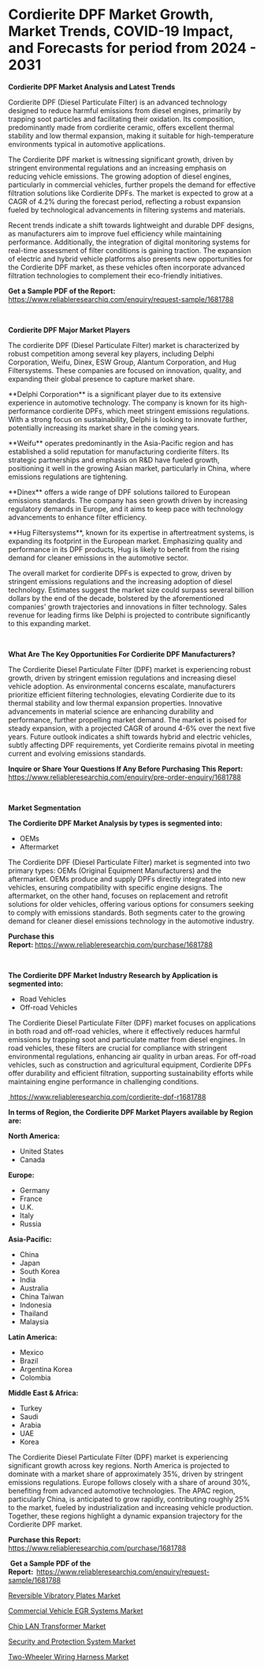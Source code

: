 <p><h1>Cordierite DPF Market Growth, Market Trends, COVID-19 Impact, and Forecasts for period from 2024 - 2031</h1></p><p><strong>Cordierite DPF Market Analysis and Latest Trends</strong></p>
<p><p>Cordierite DPF (Diesel Particulate Filter) is an advanced technology designed to reduce harmful emissions from diesel engines, primarily by trapping soot particles and facilitating their oxidation. Its composition, predominantly made from cordierite ceramic, offers excellent thermal stability and low thermal expansion, making it suitable for high-temperature environments typical in automotive applications.</p><p>The Cordierite DPF market is witnessing significant growth, driven by stringent environmental regulations and an increasing emphasis on reducing vehicle emissions. The growing adoption of diesel engines, particularly in commercial vehicles, further propels the demand for effective filtration solutions like Cordierite DPFs. The market is expected to grow at a CAGR of 4.2% during the forecast period, reflecting a robust expansion fueled by technological advancements in filtering systems and materials. </p><p>Recent trends indicate a shift towards lightweight and durable DPF designs, as manufacturers aim to improve fuel efficiency while maintaining performance. Additionally, the integration of digital monitoring systems for real-time assessment of filter conditions is gaining traction. The expansion of electric and hybrid vehicle platforms also presents new opportunities for the Cordierite DPF market, as these vehicles often incorporate advanced filtration technologies to complement their eco-friendly initiatives.</p></p>
<p><strong>Get a Sample PDF of the Report:&nbsp;</strong> <a href="https://www.reliableresearchiq.com/enquiry/request-sample/1681788?utm_campaign=100&utm_medium=2&utm_source=Github&utm_content=ia&utm_term=01102024&utm_id=cordierite-dpf">https://www.reliableresearchiq.com/enquiry/request-sample/1681788</a></p>
<p>&nbsp;</p>
<p><strong>Cordierite DPF Major Market Players</strong></p>
<p><p>The cordierite DPF (Diesel Particulate Filter) market is characterized by robust competition among several key players, including Delphi Corporation, Weifu, Dinex, ESW Group, Alantum Corporation, and Hug Filtersystems. These companies are focused on innovation, quality, and expanding their global presence to capture market share.</p><p>**Delphi Corporation** is a significant player due to its extensive experience in automotive technology. The company is known for its high-performance cordierite DPFs, which meet stringent emissions regulations. With a strong focus on sustainability, Delphi is looking to innovate further, potentially increasing its market share in the coming years.</p><p>**Weifu** operates predominantly in the Asia-Pacific region and has established a solid reputation for manufacturing cordierite filters. Its strategic partnerships and emphasis on R&D have fueled growth, positioning it well in the growing Asian market, particularly in China, where emissions regulations are tightening.</p><p>**Dinex** offers a wide range of DPF solutions tailored to European emissions standards. The company has seen growth driven by increasing regulatory demands in Europe, and it aims to keep pace with technology advancements to enhance filter efficiency. </p><p>**Hug Filtersystems**, known for its expertise in aftertreatment systems, is expanding its footprint in the European market. Emphasizing quality and performance in its DPF products, Hug is likely to benefit from the rising demand for cleaner emissions in the automotive sector.</p><p>The overall market for cordierite DPFs is expected to grow, driven by stringent emissions regulations and the increasing adoption of diesel technology. Estimates suggest the market size could surpass several billion dollars by the end of the decade, bolstered by the aforementioned companies' growth trajectories and innovations in filter technology. Sales revenue for leading firms like Delphi is projected to contribute significantly to this expanding market.</p></p>
<p>&nbsp;</p>
<p><strong>What Are The Key Opportunities For Cordierite DPF Manufacturers?</strong></p>
<p><p>The Cordierite Diesel Particulate Filter (DPF) market is experiencing robust growth, driven by stringent emission regulations and increasing diesel vehicle adoption. As environmental concerns escalate, manufacturers prioritize efficient filtering technologies, elevating Cordierite due to its thermal stability and low thermal expansion properties. Innovative advancements in material science are enhancing durability and performance, further propelling market demand. The market is poised for steady expansion, with a projected CAGR of around 4-6% over the next five years. Future outlook indicates a shift towards hybrid and electric vehicles, subtly affecting DPF requirements, yet Cordierite remains pivotal in meeting current and evolving emissions standards.</p></p>
<p><strong>Inquire or Share Your Questions If Any Before Purchasing This Report:</strong> <a href="https://www.reliableresearchiq.com/enquiry/pre-order-enquiry/1681788?utm_campaign=100&utm_medium=2&utm_source=Github&utm_content=ia&utm_term=01102024&utm_id=cordierite-dpf">https://www.reliableresearchiq.com/enquiry/pre-order-enquiry/1681788</a></p>
<p>&nbsp;</p>
<p><strong>Market Segmentation</strong></p>
<p><strong>The Cordierite DPF Market Analysis by types is segmented into:</strong></p>
<p><ul><li>OEMs</li><li>Aftermarket</li></ul></p>
<p><p>The Cordierite DPF (Diesel Particulate Filter) market is segmented into two primary types: OEMs (Original Equipment Manufacturers) and the aftermarket. OEMs produce and supply DPFs directly integrated into new vehicles, ensuring compatibility with specific engine designs. The aftermarket, on the other hand, focuses on replacement and retrofit solutions for older vehicles, offering various options for consumers seeking to comply with emissions standards. Both segments cater to the growing demand for cleaner diesel emissions technology in the automotive industry.</p></p>
<p><strong>Purchase this Report:&nbsp;</strong><a href="https://www.reliableresearchiq.com/purchase/1681788?utm_campaign=100&utm_medium=2&utm_source=Github&utm_content=ia&utm_term=01102024&utm_id=cordierite-dpf">https://www.reliableresearchiq.com/purchase/1681788</a></p>
<p>&nbsp;</p>
<p><strong>The Cordierite DPF Market Industry Research by Application is segmented into:</strong></p>
<p><ul><li>Road Vehicles</li><li>Off-road Vehicles</li></ul></p>
<p><p>The Cordierite Diesel Particulate Filter (DPF) market focuses on applications in both road and off-road vehicles, where it effectively reduces harmful emissions by trapping soot and particulate matter from diesel engines. In road vehicles, these filters are crucial for compliance with stringent environmental regulations, enhancing air quality in urban areas. For off-road vehicles, such as construction and agricultural equipment, Cordierite DPFs offer durability and efficient filtration, supporting sustainability efforts while maintaining engine performance in challenging conditions.</p></p>
<p><a href="https://www.reliableresearchiq.com/cordierite-dpf-r1681788?utm_campaign=100&utm_medium=2&utm_source=Github&utm_content=ia&utm_term=01102024&utm_id=cordierite-dpf">&nbsp;https://www.reliableresearchiq.com/cordierite-dpf-r1681788</a></p>
<p><strong>In terms of Region, the Cordierite DPF Market Players available by Region are:</strong></p>
<p>
    <p> <strong> North America: </strong>
        <ul>
            <li>United States</li>
            <li>Canada</li>
        </ul>
        </p> 
    <p> <strong> Europe: </strong>
        <ul>
            <li>Germany</li>
            <li>France</li>
            <li>U.K.</li>
            <li>Italy</li>
            <li>Russia</li>
        </ul>
        </p> 
    <p> <strong> Asia-Pacific: </strong>
        <ul>
            <li>China</li>
            <li>Japan</li>
            <li>South Korea</li>
            <li>India</li>
            <li>Australia</li>
            <li>China Taiwan</li>
            <li>Indonesia</li>
            <li>Thailand</li>
            <li>Malaysia</li>
        </ul>
        </p> 
    <p> <strong> Latin America: </strong>
        <ul>
            <li>Mexico</li>
            <li>Brazil</li>
            <li>Argentina Korea</li>
            <li>Colombia</li>
        </ul>
        </p> 
    <p> <strong> Middle East & Africa: </strong>
        <ul>
            <li>Turkey</li>
            <li>Saudi</li>
            <li>Arabia</li>
            <li>UAE</li>
            <li>Korea</li>
        </ul>
    </p>
    </p>
<p><p>The Cordierite Diesel Particulate Filter (DPF) market is experiencing significant growth across key regions. North America is projected to dominate with a market share of approximately 35%, driven by stringent emissions regulations. Europe follows closely with a share of around 30%, benefiting from advanced automotive technologies. The APAC region, particularly China, is anticipated to grow rapidly, contributing roughly 25% to the market, fueled by industrialization and increasing vehicle production. Together, these regions highlight a dynamic expansion trajectory for the Cordierite DPF market.</p></p>
<p><strong>Purchase this Report: </strong><a href="https://www.reliableresearchiq.com/purchase/1681788?utm_campaign=100&utm_medium=2&utm_source=Github&utm_content=ia&utm_term=01102024&utm_id=cordierite-dpf">https://www.reliableresearchiq.com/purchase/1681788</a></p>
<p>&nbsp;<strong>Get a Sample PDF of the Report:&nbsp;&nbsp;</strong><a href="https://www.reliableresearchiq.com/enquiry/request-sample/1681788?utm_campaign=100&utm_medium=2&utm_source=Github&utm_content=ia&utm_term=01102024&utm_id=cordierite-dpf">https://www.reliableresearchiq.com/enquiry/request-sample/1681788</a></p>
<p><strong></strong></p>
<p><p><a href="https://www.linkedin.com/pulse/reversible-vibratory-plates-market-share-new-trends-analysis-zzy6f?utm_campaign=100&utm_medium=2&utm_source=Github&utm_content=ia&utm_term=01102024&utm_id=cordierite-dpf">Reversible Vibratory Plates Market</a></p><p><a href="https://github.com/aiko92han/Market-Research-Report-List-1/blob/main/commercial-vehicle-egr-systems-market.md?utm_campaign=100&utm_medium=2&utm_source=Github&utm_content=ia&utm_term=01102024&utm_id=cordierite-dpf">Commercial Vehicle EGR Systems Market</a></p><p><a href="https://issuu.com/reportprime-2/docs/chip-lan-transformer-market-size-20_fbcbf75ed9234f?utm_campaign=100&utm_medium=2&utm_source=Github&utm_content=ia&utm_term=01102024&utm_id=cordierite-dpf">Chip LAN Transformer Market</a></p><p><a href="https://issuu.com/reportprime-2/docs/security-and-protection-system-mark_eb24305cbda151?utm_campaign=100&utm_medium=2&utm_source=Github&utm_content=ia&utm_term=01102024&utm_id=cordierite-dpf">Security and Protection System Market</a></p><p><a href="https://github.com/michaelhall412/Market-Research-Report-List-1/blob/main/two-wheeler-wiring-harness-market.md?utm_campaign=100&utm_medium=2&utm_source=Github&utm_content=ia&utm_term=01102024&utm_id=cordierite-dpf">Two-Wheeler Wiring Harness Market</a></p></p>